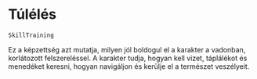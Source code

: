 # Túlélés

`SkillTraining`

Ez a képzettség azt mutatja, milyen jól boldogul el a karakter a vadonban, korlátozott felszereléssel. A karakter tudja, hogyan kell vizet, táplálékot és menedéket keresni, hogyan navigáljon és kerülje el a természet veszélyeit.

